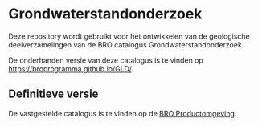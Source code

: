# Grondwaterstandonderzoek
Deze repository wordt gebruikt voor het ontwikkelen van de geologische deelverzamelingen van de BRO catalogus Grondwaterstandonderzoek.

De onderhanden versie van deze catalogus is te vinden op https://broprogramma.github.io/GLD/.

##  Definitieve versie
De vastgestelde catalogus is te vinden op de [BRO Productomgeving][1].

[1]: https://bro-productomgeving.nl/bpo/latest

